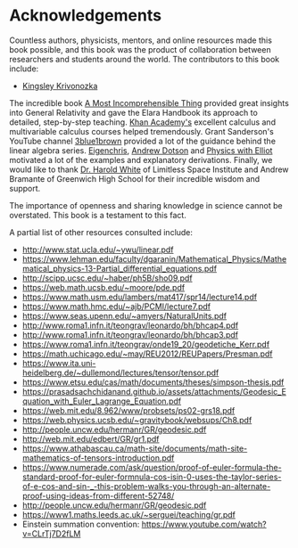 # Acknowledgements

Countless authors, physicists, mentors, and online resources made this book possible, and this book was the product of collaboration between researchers and students around the world. The contributors to this book include:

- [Kingsley Krivonozka](https://github.com/KingsleyK)

The incredible book [A Most Incomprehensible Thing](https://amostincomprehensiblething.wordpress.com/) provided great insights into General Relativity and gave the Elara Handbook its approach to detailed, step-by-step teaching. [Khan Academy's](khanacademy.org/) excellent calculus and multivariable calculus courses helped tremendously. Grant Sanderson's YouTube channel [3blue1brown](https://www.youtube.com/@3blue1brown) provided a lot of the guidance behind the linear algebra series. [Eigenchris](https://www.youtube.com/@eigenchris), [Andrew Dotson](https://www.youtube.com/@AndrewDotsonvideos) and [Physics with Elliot](https://www.physicswithelliot.com) motivated a lot of the examples and explanatory derivations. Finally, we would like to thank [Dr. Harold White](https://lsiorg.wpengine.com/sonny-white/) of Limitless Space Institute and Andrew Bramante of Greenwich High School for their incredible wisdom and support.

The importance of openness and sharing knowledge in science cannot be overstated. This book is a testament to this fact.

A partial list of other resources consulted include:

- <http://www.stat.ucla.edu/~ywu/linear.pdf>
- <https://www.lehman.edu/faculty/dgaranin/Mathematical_Physics/Mathematical_physics-13-Partial_differential_equations.pdf>
- <http://scipp.ucsc.edu/~haber/ph5B/sho09.pdf>
- <https://web.math.ucsb.edu/~moore/pde.pdf>
- <https://www.math.usm.edu/lambers/mat417/spr14/lecture14.pdf>
- <https://www.math.hmc.edu/~ajb/PCMI/lecture7.pdf>
- <https://www.seas.upenn.edu/~amyers/NaturalUnits.pdf>
- <http://www.roma1.infn.it/teongrav/leonardo/bh/bhcap4.pdf>
- <http://www.roma1.infn.it/teongrav/leonardo/bh/bhcap3.pdf>
- <https://www.roma1.infn.it/teongrav/onde19_20/geodetiche_Kerr.pdf>
- <https://math.uchicago.edu/~may/REU2012/REUPapers/Presman.pdf>
- <https://www.ita.uni-heidelberg.de/~dullemond/lectures/tensor/tensor.pdf>
- <https://www.etsu.edu/cas/math/documents/theses/simpson-thesis.pdf>
- <https://prasadsachchidanand.github.io/assets/attachments/Geodesic_Equation_with_Euler_Lagrange_Equation.pdf>
- <https://web.mit.edu/8.962/www/probsets/ps02-grs18.pdf>
- <https://web.physics.ucsb.edu/~gravitybook/websups/Ch8.pdf>
- <http://people.uncw.edu/hermanr/GR/geodesic.pdf>
- <http://web.mit.edu/edbert/GR/gr1.pdf>
- <https://www.athabascau.ca/math-site/documents/math-site-mathematics-of-tensors-introduction.pdf>
- <https://www.numerade.com/ask/question/proof-of-euler-formula-the-standard-proof-for-euler-formnula-cos-isin-0-uses-the-taylor-series-of-e-cos-and-sin-_-this-problem-walks-you-through-an-alternate-proof-using-ideas-from-different-52748/>
- <http://people.uncw.edu/hermanr/GR/geodesic.pdf>
- <https://www1.maths.leeds.ac.uk/~serguei/teaching/gr.pdf>
- Einstein summation convention: <https://www.youtube.com/watch?v=CLrTj7D2fLM>
